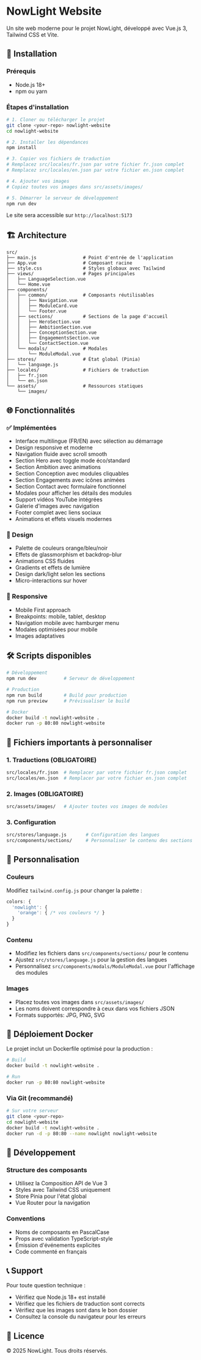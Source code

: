 # NowLight Website

Un site web moderne pour le projet NowLight, développé avec Vue.js 3, Tailwind CSS et Vite.

## 🚀 Installation

### Prérequis
- Node.js 18+ 
- npm ou yarn

### Étapes d'installation

```bash
# 1. Cloner ou télécharger le projet
git clone <your-repo> nowlight-website
cd nowlight-website

# 2. Installer les dépendances
npm install

# 3. Copier vos fichiers de traduction
# Remplacez src/locales/fr.json par votre fichier fr.json complet
# Remplacez src/locales/en.json par votre fichier en.json complet

# 4. Ajouter vos images
# Copiez toutes vos images dans src/assets/images/

# 5. Démarrer le serveur de développement
npm run dev
```

Le site sera accessible sur `http://localhost:5173`

## 🏗️ Architecture

```
src/
├── main.js                 # Point d'entrée de l'application
├── App.vue                 # Composant racine
├── style.css               # Styles globaux avec Tailwind
├── views/                  # Pages principales
│   ├── LanguageSelection.vue
│   └── Home.vue
├── components/
│   ├── common/             # Composants réutilisables
│   │   ├── Navigation.vue
│   │   ├── ModuleCard.vue
│   │   └── Footer.vue
│   ├── sections/           # Sections de la page d'accueil
│   │   ├── HeroSection.vue
│   │   ├── AmbitionSection.vue
│   │   ├── ConceptionSection.vue
│   │   ├── EngagementsSection.vue
│   │   └── ContactSection.vue
│   └── modals/             # Modales
│       └── ModuleModal.vue
├── stores/                 # État global (Pinia)
│   └── language.js
├── locales/                # Fichiers de traduction
│   ├── fr.json
│   └── en.json
└── assets/                 # Ressources statiques
    └── images/
```

## 🌐 Fonctionnalités

### ✅ Implémentées
- Interface multilingue (FR/EN) avec sélection au démarrage
- Design responsive et moderne
- Navigation fluide avec scroll smooth
- Section Hero avec toggle mode éco/standard
- Section Ambition avec animations
- Section Conception avec modules cliquables
- Section Engagements avec icônes animées
- Section Contact avec formulaire fonctionnel
- Modales pour afficher les détails des modules
- Support vidéos YouTube intégrées
- Galerie d'images avec navigation
- Footer complet avec liens sociaux
- Animations et effets visuels modernes

### 🎨 Design
- Palette de couleurs orange/bleu/noir
- Effets de glassmorphism et backdrop-blur
- Animations CSS fluides
- Gradients et effets de lumière
- Design dark/light selon les sections
- Micro-interactions sur hover

### 📱 Responsive
- Mobile First approach
- Breakpoints: mobile, tablet, desktop
- Navigation mobile avec hamburger menu
- Modales optimisées pour mobile
- Images adaptatives

## 🛠️ Scripts disponibles

```bash
# Développement
npm run dev          # Serveur de développement

# Production
npm run build        # Build pour production
npm run preview      # Prévisualiser le build

# Docker
docker build -t nowlight-website .
docker run -p 80:80 nowlight-website
```

## 📁 Fichiers importants à personnaliser

### 1. Traductions (OBLIGATOIRE)
```bash
src/locales/fr.json  # Remplacer par votre fichier fr.json complet
src/locales/en.json  # Remplacer par votre fichier en.json complet
```

### 2. Images (OBLIGATOIRE)
```bash
src/assets/images/   # Ajouter toutes vos images de modules
```

### 3. Configuration
```bash
src/stores/language.js       # Configuration des langues
src/components/sections/     # Personnaliser le contenu des sections
```

## 🔧 Personnalisation

### Couleurs
Modifiez `tailwind.config.js` pour changer la palette :
```javascript
colors: {
  'nowlight': {
    'orange': { /* vos couleurs */ }
  }
}
```

### Contenu
- Modifiez les fichiers dans `src/components/sections/` pour le contenu
- Ajustez `src/stores/language.js` pour la gestion des langues
- Personnalisez `src/components/modals/ModuleModal.vue` pour l'affichage des modules

### Images
- Placez toutes vos images dans `src/assets/images/`
- Les noms doivent correspondre à ceux dans vos fichiers JSON
- Formats supportés: JPG, PNG, SVG

## 🐳 Déploiement Docker

Le projet inclut un Dockerfile optimisé pour la production :

```bash
# Build
docker build -t nowlight-website .

# Run
docker run -p 80:80 nowlight-website
```

### Via Git (recommandé)
```bash
# Sur votre serveur
git clone <your-repo>
cd nowlight-website
docker build -t nowlight-website .
docker run -d -p 80:80 --name nowlight nowlight-website
```

## 🤝 Développement

### Structure des composants
- Utilisez la Composition API de Vue 3
- Styles avec Tailwind CSS uniquement
- Store Pinia pour l'état global
- Vue Router pour la navigation

### Conventions
- Noms de composants en PascalCase
- Props avec validation TypeScript-style
- Émission d'événements explicites
- Code commenté en français

## 📞 Support

Pour toute question technique :
- Vérifiez que Node.js 18+ est installé
- Vérifiez que les fichiers de traduction sont corrects
- Vérifiez que les images sont dans le bon dossier
- Consultez la console du navigateur pour les erreurs

## 📝 Licence

© 2025 NowLight. Tous droits réservés.